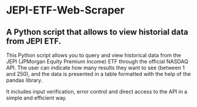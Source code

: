 # JEPI-ETF-Web-Scraper

## A Python script that allows to view historial data from JEPI ETF.

This Python script allows you to query and view historical data from the JEPI (JPMorgan Equity Premium Income) ETF through the official NASDAQ API. The user can indicate how many results they want to see (between 1 and 250), and the data is presented in a table formatted with the help of the pandas library. 

It includes input verification, error control and direct access to the API in a simple and efficient way.
